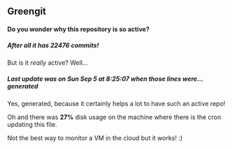 ## Greengit

#### Do you wonder why this repository is so active?

##### After all it has 22476 commits!

But is it *really* active? Well...

##### Last update was on Sun Sep 5 at 8:25:07 when those lines were... generated

Yes, generated, because it certainly helps a lot to have such an active repo!

Oh and there was **27%** disk usage on the machine
where there is the cron updating this file.

Not the best way to monitor a VM in the cloud but it works! :)
